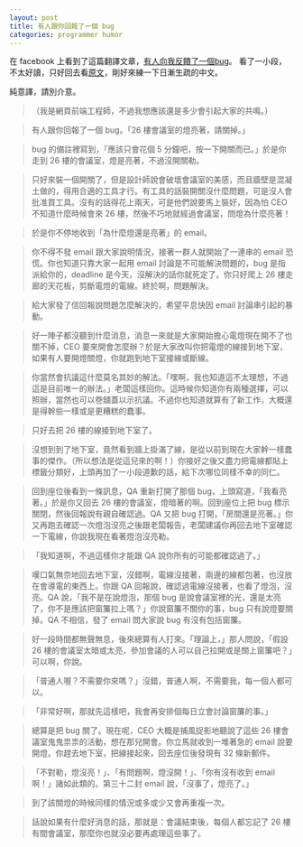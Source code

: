 ```yaml
---
layout: post
title: 有人跟你回報了一個 bug
categories: programmer humor
---
```


在 facebook 上看到了這篇翻譯文章，[有人向我反饋了一個bug](http://www.techug.com/when_someone_gives_you_a_bug)。
看了一小段，不太好讀，只好回去看[原文](http://www.reddit.com/r/ProgrammerHumor/comments/2spd2s/when_someone_gives_you_a_bug_long/)，剛好來練一下日漸生疏的中文。

純意譯，請別介意。

>（我是網頁前端工程師，不過我想應該還是多少會引起大家的共鳴。）

> 有人跟你回報了一個 bug。「26 樓會議室的燈亮著，請關掉。」

> bug 的備註裡寫到，「應該只會花個 5 分鐘吧，按一下開關而已。」於是你走到 26 樓的會議室，燈是亮著，不過沒開關勒。

> 只好來裝一個開關了，但是設計師說會破壞會議室的美感，而且牆壁是混凝土做的，得用合適的工具才行。有工具的話裝開關沒什麼問題，可是沒人會批准買工具。沒有的話得花上兩天，可是他們說要馬上裝好，因為怕 CEO 不知道什麼時候會來 26 樓，然後不巧地就經過會議室，問燈為什麼亮著！

> 於是你不停地收到「為什麼燈還是亮著」的 email。

> 你不得不發 email 跟大家說明情況，接著一群人就開始了一連串的 email 恐慌。你也知道只靠大家一起用 email 討論是不可能解決問題的，bug 是指派給你的，deadline 是今天，沒解決的話你就死定了。你只好爬上 26 樓走廊的天花板，剪斷電燈的電線。終於啊，問題解決。

> 給大家發了信回報說問題怎麼解決的，希望平息快因 email 討論串引起的暴動。

> 好一陣子都沒聽到什麼消息，消息一來就是大家開始擔心電燈現在開不了也關不掉，CEO 要來開會怎麼辦？於是大家改叫你把電燈的線接到地下室，如果有人要開燈關燈，你就跑到地下室接線或斷線。

> 你當然會抗議這什麼莫名其妙的解法。「嘿啊，我也知道這不太理想，不過這是目前唯一的辦法。」老闆這樣回你。這時候你知道你有兩種選擇，可以照辦，當然也可以卷舖蓋以示抗議。不過你也知道就算有了新工作，大概還是得幹些一樣或是更糟糕的蠢事。

> 只好去把 26 樓的線接到地下室了。

> 沒想到到了地下室，竟然看到牆上掛滿了線，是從以前到現在大家幹一樣蠢事的傑作。（所以想法是從這兒來的啊！）你接好之後又盡力把電線都貼上標籤分類好，上頭再加了一小段道歉的話，給下次哪位同樣不幸的同仁。

> 回到座位後看到一條訊息，QA 重新打開了那個 bug，上頭寫道，「我看亮著。」於是你又回去 26 樓的會議室，燈暗著的啊。回到座位上把 bug 標示關閉，然後回報說有親自確認過。QA 又把 bug 打開，「房間還是亮著。」你又再跑去確認一次燈泡沒亮之後跟老闆報告，老闆建議你再回去地下室確認一下電線，你說我現在看著燈泡沒亮勒。

>「我知道啊，不過這樣你才能跟 QA 說你所有的可能都確認過了。」

> 嘆口氣無奈地回去地下室，沒錯啊，電線沒接著，兩邊的線都包著，也沒放在會導電的東西上。你跟 QA 回報說，確認過電線沒接著，也看了燈泡，沒亮。QA 說，「我不是在說燈泡，那個 bug 是說會議室裡的光，還是太亮了，你不是應該把窗簾拉上嗎？」你說窗簾不關你的事，bug 只有說燈要關掉。QA 不相信，發了 email 問大家說 bug 有沒有包括窗簾。

> 好一段時間都無聲無息，後來總算有人打來。「理論上，」那人問說，「假設 26 樓的會議室太暗或太亮，參加會議的人可以自己拉開或是關上窗簾吧？」可以啊，你說。

> 「普通人喔？不需要你來嗎？」沒錯，普通人啊，不需要我，每一個人都可以。

> 「非常好啊，那就先這樣吧，我會再安排個每日立會討論窗簾的事。」

> 總算是把 bug 關了。現在呢，CEO 大概是捕風捉影地聽說了這些 26 樓會議室鬼鬼祟祟的活動，想在那兒開會。你立馬就收到一堆著急的 email 說要開燈。你趕去地下室，把線接起來，回去座位後發現有 32 條新郵件。

> 「不對勒，燈沒亮！」、「有問題啊，燈沒開！」、「你有沒有收到 email 啊！」諸如此類的。第三十二封 email 說，「沒事了，燈亮了。」

> 到了該關燈的時候同樣的情況或多或少又會再重複一次。

> 話說如果有什麼好消息的話，那就是：會議結束後，每個人都忘記了 26 樓有間會議室，那麼你也就沒必要再處理這些事了。

